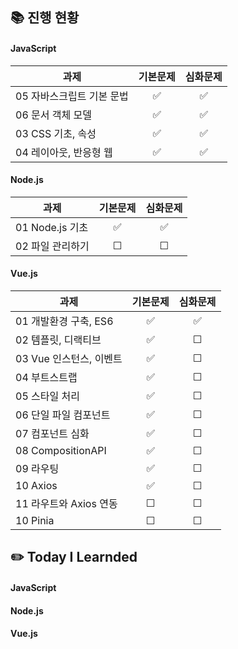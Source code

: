 ## 📚 진행 현황

#### JavaScript

| 과제                      | 기본문제 | 심화문제 |
| ------------------------- | :------: | :------: |
| 05 자바스크립트 기본 문법 |    ✅    |    ✅    |
| 06 문서 객체 모델         |    ✅    |    ✅    |
| 03 CSS 기초, 속성         |    ✅    |    ✅    |
| 04 레이아웃, 반응형 웹    |    ✅    |    ✅    |

#### Node.js

| 과제             | 기본문제 | 심화문제 |
| ---------------- | :------: | :------: |
| 01 Node.js 기초  |    ✅    |    ✅    |
| 02 파일 관리하기 |    ☐     |    ☐     |

#### Vue.js

| 과제                    | 기본문제 | 심화문제 |
| ----------------------- | :------: | :------: |
| 01 개발환경 구축, ES6   |    ✅    |    ✅    |
| 02 템플릿, 디랙티브     |    ✅    |    ☐     |
| 03 Vue 인스턴스, 이벤트 |    ✅    |    ☐     |
| 04 부트스트랩           |    ✅    |    ☐     |
| 05 스타일 처리          |    ✅    |    ☐     |
| 06 단일 파일 컴포넌트   |    ✅    |    ☐     |
| 07 컴포넌트 심화        |    ✅    |    ☐     |
| 08 CompositionAPI       |    ✅    |    ☐     |
| 09 라우팅               |    ✅    |    ☐     |
| 10 Axios                |    ✅    |    ☐     |
| 11 라우트와 Axios 연동  |    ☐     |    ☐     |
| 10 Pinia                |    ☐     |    ☐     |

## ✏️ Today I Learnded

#### JavaScript

#### Node.js

#### Vue.js
